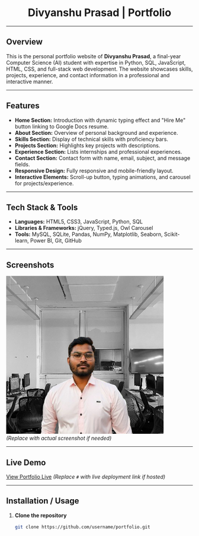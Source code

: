 <div align="center">
  <h1>Divyanshu Prasad | Portfolio</h1>
</div>

---

## Overview
This is the personal portfolio website of **Divyanshu Prasad**, a final-year Computer Science (AI) student with expertise in Python, SQL, JavaScript, HTML, CSS, and full-stack web development. The website showcases skills, projects, experience, and contact information in a professional and interactive manner.

---

## Features
- **Home Section:** Introduction with dynamic typing effect and "Hire Me" button linking to Google Docs resume.
- **About Section:** Overview of personal background and experience.
- **Skills Section:** Display of technical skills with proficiency bars.
- **Projects Section:** Highlights key projects with descriptions.
- **Experience Section:** Lists internships and professional experiences.
- **Contact Section:** Contact form with name, email, subject, and message fields.
- **Responsive Design:** Fully responsive and mobile-friendly layout.
- **Interactive Elements:** Scroll-up button, typing animations, and carousel for projects/experience.

---

## Tech Stack & Tools
- **Languages:** HTML5, CSS3, JavaScript, Python, SQL
- **Libraries & Frameworks:** jQuery, Typed.js, Owl Carousel
- **Tools:** MySQL, SQLite, Pandas, NumPy, Matplotlib, Seaborn, Scikit-learn, Power BI, Git, GitHub

---

## Screenshots
![Portfolio Screenshot](./images/Image2.png)  
*(Replace with actual screenshot if needed)*

---

## Live Demo
[View Portfolio Live]([https://d-prasad19.github.io/portfolio-website/Portfolio.html](https://d-prasad19.github.io/portfolio-website/Portfolio.html))  
*(Replace `#` with live deployment link if hosted)*

---

## Installation / Usage
1. **Clone the repository**
   ```bash
   git clone https://github.com/username/portfolio.git
